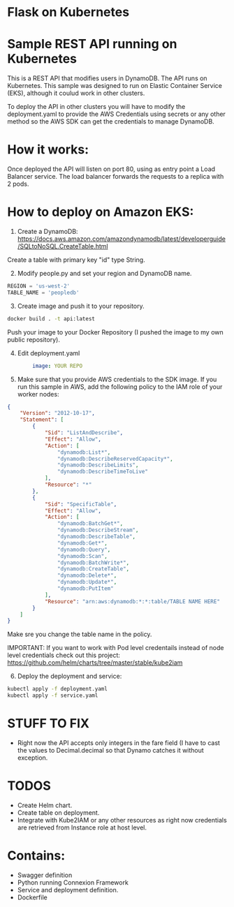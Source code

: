 Flask on Kubernetes
=======
# Sample REST API running on Kubernetes
This is a REST API that modifies users in DynamoDB. The API runs on Kubernetes.
This sample was designed to run on Elastic Container Service (EKS), although it coulud work in other clusters.

To deploy the API in other clusters you will have to modify the deployment.yaml to provide the AWS Credentials using secrets or any other method so the AWS SDK can get the credentials to manage DynamoDB.

# How it works:
Once deployed the API will listen on port 80, using as entry point a Load Balancer service. The load balancer forwards the requests to a replica with 2 pods.

# How to deploy on Amazon EKS:
1) Create a DynamoDB:
https://docs.aws.amazon.com/amazondynamodb/latest/developerguide/SQLtoNoSQL.CreateTable.html

Create a table with primary key "id" type String.

2) Modify people.py and set your region and DynamoDB name.

```python
REGION = 'us-west-2'
TABLE_NAME = 'peopledb'
```

3) Create image and push it to your repository.

```bash
docker build . -t api:latest
```

Push your image to your Docker Repository (I pushed the image to my own public repository).

4) Edit deployment.yaml
```yaml
        image: YOUR REPO
```

5) Make sure that you provide AWS credentials to the SDK image.
If you run this sample in AWS, add the following policy to the IAM role of your worker nodes:

```json
{
    "Version": "2012-10-17",
    "Statement": [
        {
            "Sid": "ListAndDescribe",
            "Effect": "Allow",
            "Action": [
                "dynamodb:List*",
                "dynamodb:DescribeReservedCapacity*",
                "dynamodb:DescribeLimits",
                "dynamodb:DescribeTimeToLive"
            ],
            "Resource": "*"
        },
        {
            "Sid": "SpecificTable",
            "Effect": "Allow",
            "Action": [
                "dynamodb:BatchGet*",
                "dynamodb:DescribeStream",
                "dynamodb:DescribeTable",
                "dynamodb:Get*",
                "dynamodb:Query",
                "dynamodb:Scan",
                "dynamodb:BatchWrite*",
                "dynamodb:CreateTable",
                "dynamodb:Delete*",
                "dynamodb:Update*",
                "dynamodb:PutItem"
            ],
            "Resource": "arn:aws:dynamodb:*:*:table/TABLE NAME HERE"
        }
    ]
}
```
Make sre you change the table name in the policy.

IMPORTANT:
If you want to work with Pod level credentails instead of node level credentials check out this project:
https://github.com/helm/charts/tree/master/stable/kube2iam

6) Deploy the deployment and service:

```bash
kubectl apply -f deployment.yaml
kubectl apply -f service.yaml
```

# STUFF TO FIX
- Right now the API accepts only integers in the fare field (I have to cast the values to Decimal.decimal so that Dynamo catches it without exception.

# TODOS
- Create Helm chart.
- Create table on deployment.
- Integrate with Kube2IAM or any other resources as right now credentials are retrieved from Instance role at host level.

# Contains:
- Swagger definition
- Python running Connexion Framework
- Service and deployment definition.
- Dockerfile
